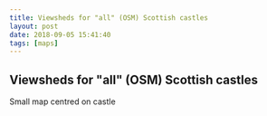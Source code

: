 ```yaml
---
title: Viewsheds for "all" (OSM) Scottish castles
layout: post
date: 2018-09-05 15:41:40
tags: [maps]
---
```

## Viewsheds for "all" (OSM) Scottish castles

Small map centred on castle
